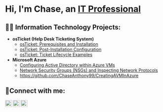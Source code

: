 <h1>Hi, I'm Chase, an <a href=https://www.linkedin.com/in/chase-w-56a458169/>IT Professional</a></h1>

<h2>👨‍💻 Information Technology Projects:</h2>

- <b>osTicket (Help Desk Ticketing System)</b>
  - [osTicket: Prerequisites and Installation](https://github.com/ChaseAnthony99/osticket-prereqs)
  - [osTicket: Post-Installation Configuration](https://github.com/ChaseAnthony99/post-install-config)
  - [osTicket: Ticket Lifecycle Examples](https://github.com/ChaseAnthony99/ticket-lifecycle)
- <b>Microsoft Azure</b>
  - [Configuring Active Directory within Azure VMs](https://github.com/ChaseAnthony99/configure-ad)
  - [Network Security Groups (NSGs) and Inspecting Network Protocols](https://github.com/ChaseAnthony99/azure-network-protocols)
  - https://github.com/ChaseAnthony99/CreatingAVMInAzure
<h2>🤳Connect with me:</h2>

[<img align="left" alt="Josh | Twitter" width="22px" src="https://cdn.jsdelivr.net/npm/simple-icons@v3/icons/twitter.svg" />][twitter]
[<img align="left" alt="Josh | LinkedIn" width="22px" src="https://cdn.jsdelivr.net/npm/simple-icons@v3/icons/linkedin.svg" />][linkedin]
[<img align="left" alt="Josh | Instagram" width="22px" src="https://cdn.jsdelivr.net/npm/simple-icons@v3/icons/instagram.svg" />][instagram]

[twitter]: https://twitter.com/ChaseCyber99
[instagram]: https://www.instagram.com/chasecyber99/
[linkedin]: https://www.linkedin.com/in/chase-w-56a458169/

